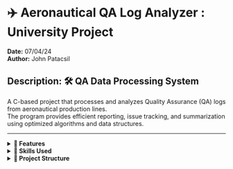 # ✈️ Aeronautical QA Log Analyzer : University Project

**Date:** 07/04/24  
**Author:** John Patacsil  

## Description: 🛠️ QA Data Processing System

A C-based project that processes and analyzes Quality Assurance (QA) logs from aeronautical production lines.  
The program provides efficient reporting, issue tracking, and summarization using optimized algorithms and data structures.

---


<details>
  <summary><strong>🔧 Features</strong></summary>

  - Sort QA logs by Product ID, Issue Code, and Date/Time (O(N log N))
  - Generate issue reports across multiple production lines (O(N))
  - Search for earliest occurrence of an issue code per product (O(log N))
  - Summarize number of issues reported per product (O(N))
  - Handles large-scale QA datasets efficiently

</details>

<details>
  <summary><strong>🧩 Skills Used</strong></summary>

  - **C Programming**: Core logic and implementation
  - **Algorithms & Data Structures**: Sorting, searching, summarization
  - **Complexity Analysis**: O(N), O(N log N), O(log N) efficiency
  - **Software Engineering**: Modular code design, pseudocode, and flowcharts
  - **Testing & Debugging**: Ensured correctness with sample QA logs
  - **Version Control**: Git & GitHub for project tracking

</details>

<details>
  <summary><strong>📂 Project Structure</strong></summary>

